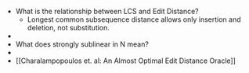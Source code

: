 - What is the relationship between LCS and Edit Distance?
	- Longest common subsequence distance allows only insertion and deletion, not substitution.
-
- What does strongly sublinear in N mean?
-
- [[Charalampopoulos et. al: An Almost Optimal Edit Distance Oracle]]